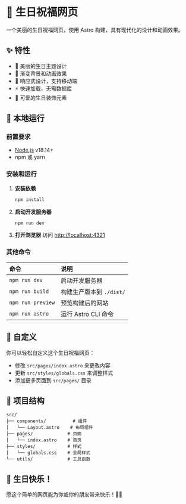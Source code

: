 # 🎉 生日祝福网页

一个美丽的生日祝福网页，使用 Astro 构建，具有现代化的设计和动画效果。

## ✨ 特性

- 🎂 美丽的生日主题设计
- 🌈 渐变背景和动画效果
- 📱 响应式设计，支持移动端
- ⚡ 快速加载，无需数据库
- 🎈 可爱的生日装饰元素

## 🚀 本地运行

### 前置要求

- [Node.js](https://nodejs.org/) v18.14+
- npm 或 yarn

### 安装和运行

1. **安装依赖**
   ```bash
   npm install
   ```

2. **启动开发服务器**
   ```bash
   npm run dev
   ```

3. **打开浏览器**
   访问 [http://localhost:4321](http://localhost:4321)

### 其他命令

| 命令                | 说明                                    |
| :------------------ | :-------------------------------------- |
| `npm run dev`       | 启动开发服务器                          |
| `npm run build`     | 构建生产版本到 `./dist/`                |
| `npm run preview`   | 预览构建后的网站                        |
| `npm run astro`     | 运行 Astro CLI 命令                     |

## 🎨 自定义

你可以轻松自定义这个生日祝福网页：

- 修改 `src/pages/index.astro` 来更改内容
- 更新 `src/styles/globals.css` 来调整样式
- 添加更多页面到 `src/pages/` 目录

## 📁 项目结构

```
src/
├── components/          # 组件
│   └── Layout.astro    # 布局组件
├── pages/             # 页面
│   └── index.astro    # 首页
├── styles/            # 样式
│   └── globals.css    # 全局样式
└── utils/             # 工具函数
```

## 🎊 生日快乐！

愿这个简单的网页能为你或你的朋友带来快乐！🎂✨